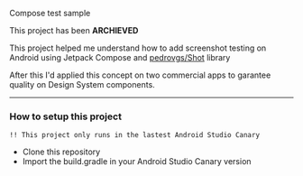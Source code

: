 Compose test sample

This project has been **ARCHIEVED** 

This project helped me understand how to add screenshot testing on Android using Jetpack Compose and [pedrovgs/Shot](https://github.com/pedrovgs/Shot) library

After this I'd applied this concept on two commercial apps to garantee quality on Design System components.

---

### How to setup this project
`!! This project only runs in the lastest Android Studio Canary`
- Clone this repository
- Import the build.gradle in your Android Studio Canary version
